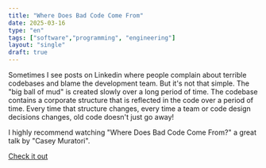 ```yaml
---
title: "Where Does Bad Code Come From"
date: 2025-03-16
type: "en"
tags: ["software","programming", "engineering"]
layout: "single"
draft: true
---
```

Sometimes I see posts on Linkedin where people complain about terrible codebases and blame the development team. But it's not that simple.
The "big ball of mud" is created slowly over a long period of time. The codebase contains a corporate structure that is reflected in the code over a period of time. Every time that structure changes, every time a team or code design decisions changes, old code doesn't just go away!

I highly recommend watching "Where Does Bad Code Come From?" a great talk by "Casey Muratori".

[Check it out](https://www.youtube.com/watch?v=7YpFGkG-u1w)
